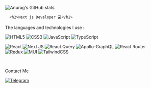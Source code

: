 
   ![Anurag's GitHub stats](https://github-readme-stats.vercel.app/api?username=ablfaxl&hide=contribs,prs&theme=onedark)
<!--    ![Anurag's GitHub stats](https://github-readme-stats.vercel.app/api?username=ablfaxl&theme=onedark&show_icons=false) -->
      <h2>Next js Developer 💻</h2>  

   The languages and technologies I use :
   
   ![HTML5](https://img.shields.io/badge/html5-%23E34F26.svg?style=for-the-badge&logo=html5&logoColor=white)
   ![CSS3](https://img.shields.io/badge/css3-%231572B6.svg?style=for-the-badge&logo=css3&logoColor=white)
   ![JavaScript](https://img.shields.io/badge/javascript-%23323330.svg?style=for-the-badge&logo=javascript&logoColor=%23F7DF1E)
   	![TypeScript](https://img.shields.io/badge/typescript-%23007ACC.svg?style=for-the-badge&logo=typescript&logoColor=white)
    
<!--  Frameworks -->
 
  ![React](https://img.shields.io/badge/react-%2320232a.svg?style=for-the-badge&logo=react&logoColor=%2361DAFB)
  ![Next JS](https://img.shields.io/badge/Next-black?style=for-the-badge&logo=next.js&logoColor=white)
![React Query](https://img.shields.io/badge/-React%20Query-FF4154?style=for-the-badge&logo=react%20query&logoColor=white) 
![Apollo-GraphQL](https://img.shields.io/badge/-ApolloGraphQL-311C87?style=for-the-badge&logo=apollo-graphql) 
![React Router](https://img.shields.io/badge/React_Router-CA4245?style=for-the-badge&logo=react-router&logoColor=white)
![Redux](https://img.shields.io/badge/redux-%23593d88.svg?style=for-the-badge&logo=redux&logoColor=white)
![MUI](https://img.shields.io/badge/MUI-%230081CB.svg?style=for-the-badge&logo=mui&logoColor=white)
![TailwindCSS](https://img.shields.io/badge/tailwindcss-%2338B2AC.svg?style=for-the-badge&logo=tailwind-css&logoColor=white)
   
   <br />
   
   Contact Me
   
   <a href="https://t.me/ablfaxl">
   
   ![Telegram](https://img.shields.io/badge/Telegram-2CA5E0?style=for-the-badge&logo=telegram&logoColor=white)
   
   </a>
   
<!--    <a href="https://www.instagram.com/taghavi.ablfaxl">
   ![Instagram](https://img.shields.io/badge/Instagram-E4405F?style=for-the-badge&logo=instagram&logoColor=white)
   </a> -->

<!--
kk
<p align=”center”>

![Socket.io](https://img.shields.io/badge/Socket.io-black?style=for-the-badge&logo=socket.io&badgeColor=010101)
[![Top Langs](https://github-readme-stats.vercel.app/api/top-langs/?username=ablfaxl&layout=compact)](https://github.com/ablfaxl)
</p>.
-->
